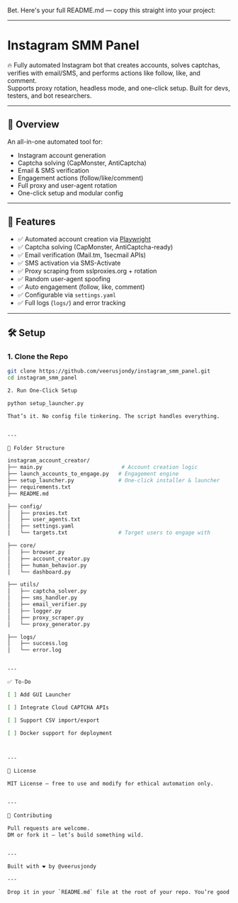 Bet. Here's your full README.md — copy this straight into your project:


---

# Instagram SMM Panel

🔥 Fully automated Instagram bot that creates accounts, solves captchas, verifies with email/SMS, and performs actions like follow, like, and comment.  
Supports proxy rotation, headless mode, and one-click setup. Built for devs, testers, and bot researchers.

---

## 📸 Overview

An all-in-one automated tool for:

- Instagram account generation  
- Captcha solving (CapMonster, AntiCaptcha)  
- Email & SMS verification  
- Engagement actions (follow/like/comment)  
- Full proxy and user-agent rotation  
- One-click setup and modular config

---

## 🚀 Features

- ✅ Automated account creation via [Playwright](https://playwright.dev)  
- ✅ Captcha solving (CapMonster, AntiCaptcha-ready)  
- ✅ Email verification (Mail.tm, 1secmail APIs)  
- ✅ SMS activation via SMS-Activate  
- ✅ Proxy scraping from sslproxies.org + rotation  
- ✅ Random user-agent spoofing  
- ✅ Auto engagement (follow, like, comment)  
- ✅ Configurable via `settings.yaml`  
- ✅ Full logs (`logs/`) and error tracking  

---

## 🛠️ Setup

### 1. Clone the Repo
```bash
git clone https://github.com/veerusjondy/instagram_smm_panel.git
cd instagram_smm_panel

2. Run One-Click Setup

python setup_launcher.py

That’s it. No config file tinkering. The script handles everything.


---

📁 Folder Structure

instagram_account_creator/
├── main.py                         # Account creation logic
├── launch_accounts_to_engage.py   # Engagement engine
├── setup_launcher.py              # One-click installer & launcher
├── requirements.txt
├── README.md

├── config/
│   ├── proxies.txt
│   ├── user_agents.txt
│   ├── settings.yaml
│   └── targets.txt                # Target users to engage with

├── core/
│   ├── browser.py
│   ├── account_creator.py
│   ├── human_behavior.py
│   └── dashboard.py

├── utils/
│   ├── captcha_solver.py
│   ├── sms_handler.py
│   ├── email_verifier.py
│   ├── logger.py
│   ├── proxy_scraper.py
│   └── proxy_generator.py

├── logs/
│   ├── success.log
│   └── error.log


---

✅ To-Do

[ ] Add GUI Launcher

[ ] Integrate Cloud CAPTCHA APIs

[ ] Support CSV import/export

[ ] Docker support for deployment



---

📜 License

MIT License — free to use and modify for ethical automation only.


---

🤝 Contributing

Pull requests are welcome.
DM or fork it — let’s build something wild.


---

Built with ❤️ by @veerusjondy

---

Drop it in your `README.md` file at the root of your repo. You’re good to go. Need a badge set (stars, forks, license)? I can hook that up too.

